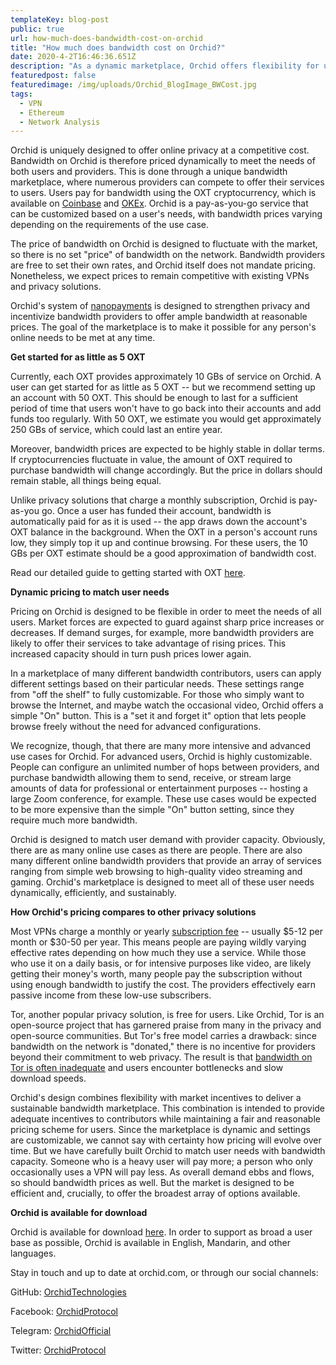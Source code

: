 ```yaml
---
templateKey: blog-post
public: true
url: how-much-does-bandwidth-cost-on-orchid
title: "How much does bandwidth cost on Orchid?"
date: 2020-4-2T16:46:36.651Z
description: "As a dynamic marketplace, Orchid offers flexibility for users and bandwidth providers while incentivizing providers to price their services competitively"
featuredpost: false
featuredimage: /img/uploads/Orchid_BlogImage_BWCost.jpg
tags:
  - VPN
  - Ethereum
  - Network Analysis
---
```


Orchid is uniquely designed to offer online privacy at a competitive cost. Bandwidth on Orchid is therefore priced dynamically to meet the needs of both users and providers. This is done through a unique bandwidth marketplace, where numerous providers can compete to offer their services to users. Users pay for bandwidth using the OXT cryptocurrency, which is available on [Coinbase](https://www.coinbase.com/) and [OKEx](https://www.okex.com/en/spot/trade/oxt_usdt). Orchid is a pay-as-you-go service that can be customized based on a user's needs, with bandwidth prices varying depending on the requirements of the use case.

The price of bandwidth on Orchid is designed to fluctuate with the market, so there is no set "price" of bandwidth on the network. Bandwidth providers are free to set their own rates, and Orchid itself does not mandate pricing. Nonetheless, we expect prices to remain competitive with existing VPNs and privacy solutions.

Orchid's system of [nanopayments](https://medium.com/orchid-labs/probabilistic-nanopayments-4aa423c3f22f) is designed to strengthen privacy and incentivize bandwidth providers to offer ample bandwidth at reasonable prices. The goal of the marketplace is to make it possible for any person's online needs to be met at any time.

**Get started for as little as 5 OXT**

Currently, each OXT provides approximately 10 GBs of service on Orchid. A user can get started for as little as 5 OXT -- but we recommend setting up an account with 50 OXT. This should be enough to last for a sufficient period of time that users won't have to go back into their accounts and add funds too regularly. With 50 OXT, we estimate you would get approximately 250 GBs of service, which could last an entire year.

Moreover, bandwidth prices are expected to be highly stable in dollar terms. If cryptocurrencies fluctuate in value, the amount of OXT required to purchase bandwidth will change accordingly. But the price in dollars should remain stable, all things being equal.

Unlike privacy solutions that charge a monthly subscription, Orchid is pay-as-you go. Once a user has funded their account, bandwidth is automatically paid for as it is used -- the app draws down the account's OXT balance in the background. When the OXT in a person's account runs low, they simply top it up and continue browsing. For these users, the 10 GBs per OXT estimate should be a good approximation of bandwidth cost.

Read our detailed guide to getting started with OXT [here](https://blog.orchid.com/how-to-start-using-orchid-with-oxt/).

**Dynamic pricing to match user needs**

Pricing on Orchid is designed to be flexible in order to meet the needs of all users. Market forces are expected to guard against sharp price increases or decreases. If demand surges, for example, more bandwidth providers are likely to offer their services to take advantage of rising prices. This increased capacity should in turn push prices lower again.

In a marketplace of many different bandwidth contributors, users can apply different settings based on their particular needs. These settings range from "off the shelf" to fully customizable. For those who simply want to browse the Internet, and maybe watch the occasional video, Orchid offers a simple "On" button. This is a "set it and forget it" option that lets people browse freely without the need for advanced configurations.

We recognize, though, that there are many more intensive and advanced use cases for Orchid. For advanced users, Orchid is highly customizable. People can configure an unlimited number of hops between providers, and purchase bandwidth allowing them to send, receive, or stream large amounts of data for professional or entertainment purposes -- hosting a large Zoom conference, for example. These use cases would be expected to be more expensive than the simple "On" button setting, since they require much more bandwidth.

Orchid is designed to match user demand with provider capacity. Obviously, there are as many online use cases as there are people. There are also many different online bandwidth providers that provide an array of services ranging from simple web browsing to high-quality video streaming and gaming. Orchid's marketplace is designed to meet all of these user needs dynamically, efficiently, and sustainably.

**How Orchid's pricing compares to other privacy solutions**

Most VPNs charge a monthly or yearly [subscription fee](https://www.codeinwp.com/blog/how-much-does-a-vpn-cost/) -- usually $5-12 per month or $30-50 per year. This means people are paying wildly varying effective rates depending on how much they use a service. While those who use it on a daily basis, or for intensive purposes like video, are likely getting their money's worth, many people pay the subscription without using enough bandwidth to justify the cost. The providers effectively earn passive income from these low-use subscribers.

Tor, another popular privacy solution, is free for users. Like Orchid, Tor is an open-source project that has garnered praise from many in the privacy and open-source communities. But Tor's free model carries a drawback: since bandwidth on the network is "donated," there is no incentive for providers beyond their commitment to web privacy. The result is that [bandwidth on Tor is often inadequate](https://www.quora.com/Why-is-the-Tor-browser-slower-than-others) and users encounter bottlenecks and slow download speeds.

Orchid's design combines flexibility with market incentives to deliver a sustainable bandwidth marketplace. This combination is intended to provide adequate incentives to contributors while maintaining a fair and reasonable pricing scheme for users. Since the marketplace is dynamic and settings are customizable, we cannot say with certainty how pricing will evolve over time. But we have carefully built Orchid to match user needs with bandwidth capacity. Someone who is a heavy user will pay more; a person who only occasionally uses a VPN will pay less. As overall demand ebbs and flows, so should bandwidth prices as well. But the market is designed to be efficient and, crucially, to offer the broadest array of options available.

**Orchid is available for download**

Orchid is available for download [here](https://www.orchid.com/download). In order to support as broad a user base as possible, Orchid is available in English, Mandarin, and other languages.

Stay in touch and up to date at orchid.com, or through our social channels:

GitHub: [OrchidTechnologies](https://github.com/OrchidTechnologies)

Facebook: [OrchidProtocol](https://www.t.me/OrchidOfficial)

Telegram: [OrchidOfficial](https://www.t.me/OrchidOfficial)

Twitter: [OrchidProtocol](https://twitter.com/OrchidProtocol)